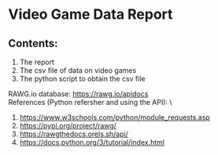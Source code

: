 # Video Game Data Report

## Contents:
1. The report
2. The csv file of data on video games
3. The python script to obtain the csv file

RAWG.io database: https://rawg.io/apidocs \
References (Python refersher and using the API): \
1. https://www.w3schools.com/python/module_requests.asp
2. https://pypi.org/project/rawg/
3. https://rawgthedocs.orels.sh/api/
4. https://docs.python.org/3/tutorial/index.html
